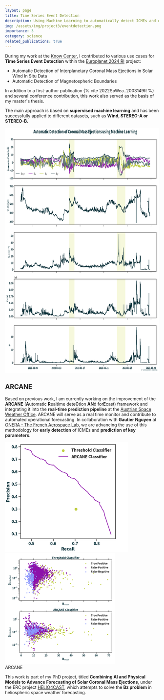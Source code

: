 ```yaml
---
layout: page
title: Time Series Event Detection
description: Using Machine Learning to automatically detect ICMEs and other Structures
img: /assets/img/project3/eventdetection.png
importance: 3
category: science
related_publications: true
---
```


During my work at the <a href="https://www.know-center.at/en/" target="_blank">Know Center</a>, I contributed to various use cases for **Time Series Event Detection** within the <a href="https://www.europlanet-society.org/europlanet-2024-ri/machine-learning/" target="_blank">Europlanet 2024 RI</a> project:

- Automatic Detection of Interplanetary Coronal Mass Ejections in Solar Wind In Situ Data
- Automatic Detection of Magnetospheric Boundaries

In addition to a first-author publication {% cite 2022SpWea..2003149R %} and several conference contribution, this work also served as the basis of my master's thesis.

The main approach is based on **supervised machine learning** and has been successfully applied to different datasets, such as **Wind, STEREO-A or STEREO-B.**

<div class="row justify-content-center">
    <div class="col-sm-12 mt-3 mt-md-0 d-flex justify-content-center">
        <img src="/assets/img/project3/eventdetection.png" alt="Event Detection" class="img-fluid rounded z-depth-1" style="height: 800px; width: auto;">
    </div>
</div>

<h2>ARCANE</h2>

Based on previous work, I am currently working on the improvement of the **ARCANE** (**A**utomatic **R**ealtime dete**C**tion **AN**d for**E**cast) framework and integrating it into the **real-time prediction pipeline** at the <a href="https://helioforecast.space/" target="_blank">Austrian Space Weather Office</a>. ARCANE will serve as a real time monitor and contribute to automated operational forecasting. In collaboration with **Gautier Nguyen** at <a href="https://www.onera.fr/en" target="_blank">ONERA - The French Aerospace Lab</a>, we are advancing the use of this methodology for **early detection** of ICMEs and **prediction of key parameters**. 

<div class="row justify-content-sm-center">
    <div class="col-sm-6 mt-2 mt-md-0">
        <img src="/assets/img/project3/scores.png" alt="Scores" class="img-fluid rounded z-depth-1" style="height: 360px; width: auto;">
    </div>
    <div class="col-sm-6 mt-2 mt-md-0">
        <img src="/assets/img/project3/perevent.png" alt="Results per Event" class="img-fluid rounded z-depth-1 small-img" style="height: 360px; width: auto;">
    </div>
</div>
<div class="caption">
    ARCANE
</div>

This work is part of my PhD project, titled **Combining AI and Physical Models to Advance Forecasting of Solar Coronal Mass Ejections**, under the ERC project 
<a href="https://helioforecast.space/erc_helio4cast" target="_blank">HELIO4CAST</a>, which attempts to solve the **Bz problem** in heliospheric space weather forecasting.
